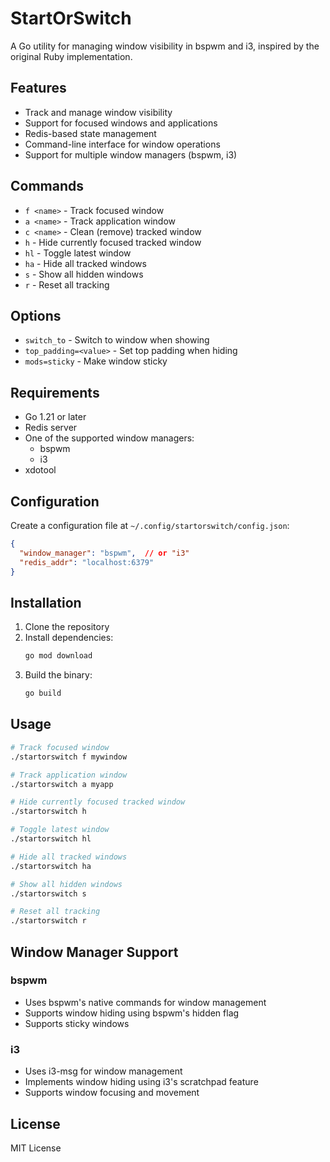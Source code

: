 # StartOrSwitch

A Go utility for managing window visibility in bspwm and i3, inspired by the original Ruby implementation.

## Features

- Track and manage window visibility
- Support for focused windows and applications
- Redis-based state management
- Command-line interface for window operations
- Support for multiple window managers (bspwm, i3)

## Commands

- `f <name>` - Track focused window
- `a <name>` - Track application window
- `c <name>` - Clean (remove) tracked window
- `h` - Hide currently focused tracked window
- `hl` - Toggle latest window
- `ha` - Hide all tracked windows
- `s` - Show all hidden windows
- `r` - Reset all tracking

## Options

- `switch_to` - Switch to window when showing
- `top_padding=<value>` - Set top padding when hiding
- `mods=sticky` - Make window sticky

## Requirements

- Go 1.21 or later
- Redis server
- One of the supported window managers:
  - bspwm
  - i3
- xdotool

## Configuration

Create a configuration file at `~/.config/startorswitch/config.json`:

```json
{
  "window_manager": "bspwm",  // or "i3"
  "redis_addr": "localhost:6379"
}
```

## Installation

1. Clone the repository
2. Install dependencies:
   ```bash
   go mod download
   ```
3. Build the binary:
   ```bash
   go build
   ```

## Usage

```bash
# Track focused window
./startorswitch f mywindow

# Track application window
./startorswitch a myapp

# Hide currently focused tracked window
./startorswitch h

# Toggle latest window
./startorswitch hl

# Hide all tracked windows
./startorswitch ha

# Show all hidden windows
./startorswitch s

# Reset all tracking
./startorswitch r
```

## Window Manager Support

### bspwm
- Uses bspwm's native commands for window management
- Supports window hiding using bspwm's hidden flag
- Supports sticky windows

### i3
- Uses i3-msg for window management
- Implements window hiding using i3's scratchpad feature
- Supports window focusing and movement

## License

MIT License



